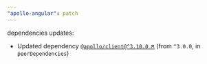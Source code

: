 ```yaml
---
"apollo-angular": patch
---
```

dependencies updates:
  - Updated dependency [`@apollo/client@^3.10.0` ↗︎](https://www.npmjs.com/package/@apollo/client/v/3.10.0) (from `^3.0.0`, in `peerDependencies`)
